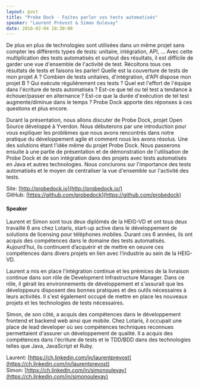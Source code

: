 ```yaml
---
layout: post
title: "Probe Dock - Faites parler vos tests automatisés"
speaker: "Laurent Prévost & Simon Oulevay"
date: 2016-02-04 18:30:00
---
```


De plus en plus de technologies sont utilisées dans un même projet sans
compter les différents types de tests: unitaire, intégration, API, … Avec
cette multiplication des tests automatisés et surtout des résultats, il est
difficile de garder une vue d'ensemble de l'activité de test. Récoltons tous
ces résultats de tests et faisons les parler! Quelle est la couverture de
tests de mon projet A ? Combien de tests unitaires, d'intégration, d'API
dispose mon projet B ? Qui exécute régulièrement ces tests ? Quel est l'effort
de l'équipe dans l'écriture de tests automatisés ? Est-ce que tel ou tel test
a tendance à échouer/passer en alternance ? Est-ce que la durée d'exécution de
tel test augmente/diminue dans le temps ? Probe Dock apporte des réponses à
ces questions et plus encore.

Durant la présentation, nous allons discuter de Probe Dock, projet Open Source
développé à Yverdon. Nous débuterons par une introduction pour vous expliquer
les problèmes que nous avons rencontrés dans notre pratique du développement
agile et comment nous les avons résolus. Une des solutions étant l'idée même
du projet Probe Dock. Nous passerons ensuite à une partie de présentation et
de démonstration de l'utilisation de Probe Dock et de son intégration dans des
projets avec tests automatisés en Java et autres technologies. Nous conclurons
sur l'importance des tests automatisés et le moyen de centraliser la vue
d'ensemble sur l'activité des tests.

Site: [http://probedock.io](http://probedock.io/)  
GitHub: [https://github.com/probedock](https://github.com/probedock)

#### Speaker

Laurent et Simon sont tous deux diplômés de la HEIG-VD et ont tous deux
travaillé 6 ans chez Lotaris, start-up active dans le développement de
solutions de licensing pour téléphones mobiles. Durant ces 6 années, ils ont
acquis des compétences dans le domaine des tests automatisés. Aujourd’hui, ils
continuent d’acquérir et de mettre en oeuvre ces compétences dans divers
projets en lien avec l’industrie au sein de la HEIG-VD.

Laurent a mis en place l'intégration continue et les prémices de la livraison
continue dans son rôle de Development Infrastructure Manager. Dans ce rôle, il
gérait les environnements de développement et s'assurait que les développeurs
disposent des bonnes pratiques et des outils nécessaires à leurs activités. Il
s'est également occupé de mettre en place les nouveaux projets et les
technologies de tests nécessaires.

Simon, de son côté, a acquis des compétences dans le développement frontend et
backend web ainsi que mobile. Chez Lotaris, il occupait une place de lead
developer où ses compétences techniques reconnues permettaient d'assurer un
développement de qualité. Il a acquis des compétences dans l'écriture de tests
et le TDD/BDD dans des technologies telles que Java, JavaScript et Ruby.

Laurent: [https://ch.linkedin.com/in/laurentprevost](https://ch.linkedin.com/in/laurentprevost)  
Simon: [https://ch.linkedin.com/in/simonoulevay](https://ch.linkedin.com/in/simonoulevay)
